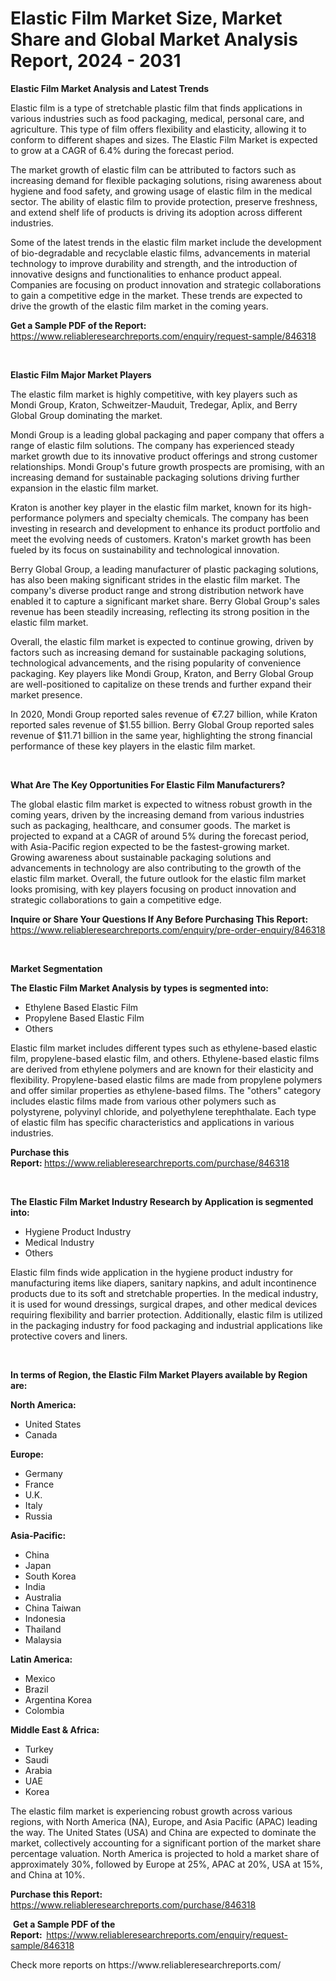 <p><h1>Elastic Film Market Size, Market Share and Global Market Analysis Report, 2024 - 2031</h1></p><p><strong>Elastic Film Market Analysis and Latest Trends</strong></p>
<p><p>Elastic film is a type of stretchable plastic film that finds applications in various industries such as food packaging, medical, personal care, and agriculture. This type of film offers flexibility and elasticity, allowing it to conform to different shapes and sizes. The Elastic Film Market is expected to grow at a CAGR of 6.4% during the forecast period.</p><p>The market growth of elastic film can be attributed to factors such as increasing demand for flexible packaging solutions, rising awareness about hygiene and food safety, and growing usage of elastic film in the medical sector. The ability of elastic film to provide protection, preserve freshness, and extend shelf life of products is driving its adoption across different industries.</p><p>Some of the latest trends in the elastic film market include the development of bio-degradable and recyclable elastic films, advancements in material technology to improve durability and strength, and the introduction of innovative designs and functionalities to enhance product appeal. Companies are focusing on product innovation and strategic collaborations to gain a competitive edge in the market. These trends are expected to drive the growth of the elastic film market in the coming years.</p></p>
<p><strong>Get a Sample PDF of the Report:&nbsp;</strong> <a href="https://www.reliableresearchreports.com/enquiry/request-sample/846318">https://www.reliableresearchreports.com/enquiry/request-sample/846318</a></p>
<p>&nbsp;</p>
<p><strong>Elastic Film Major Market Players</strong></p>
<p><p>The elastic film market is highly competitive, with key players such as Mondi Group, Kraton, Schweitzer-Mauduit, Tredegar, Aplix, and Berry Global Group dominating the market. </p><p>Mondi Group is a leading global packaging and paper company that offers a range of elastic film solutions. The company has experienced steady market growth due to its innovative product offerings and strong customer relationships. Mondi Group's future growth prospects are promising, with an increasing demand for sustainable packaging solutions driving further expansion in the elastic film market.</p><p>Kraton is another key player in the elastic film market, known for its high-performance polymers and specialty chemicals. The company has been investing in research and development to enhance its product portfolio and meet the evolving needs of customers. Kraton's market growth has been fueled by its focus on sustainability and technological innovation.</p><p>Berry Global Group, a leading manufacturer of plastic packaging solutions, has also been making significant strides in the elastic film market. The company's diverse product range and strong distribution network have enabled it to capture a significant market share. Berry Global Group's sales revenue has been steadily increasing, reflecting its strong position in the elastic film market.</p><p>Overall, the elastic film market is expected to continue growing, driven by factors such as increasing demand for sustainable packaging solutions, technological advancements, and the rising popularity of convenience packaging. Key players like Mondi Group, Kraton, and Berry Global Group are well-positioned to capitalize on these trends and further expand their market presence. </p><p>In 2020, Mondi Group reported sales revenue of €7.27 billion, while Kraton reported sales revenue of $1.55 billion. Berry Global Group reported sales revenue of $11.71 billion in the same year, highlighting the strong financial performance of these key players in the elastic film market.</p></p>
<p>&nbsp;</p>
<p><strong>What Are The Key Opportunities For Elastic Film Manufacturers?</strong></p>
<p><p>The global elastic film market is expected to witness robust growth in the coming years, driven by the increasing demand from various industries such as packaging, healthcare, and consumer goods. The market is projected to expand at a CAGR of around 5% during the forecast period, with Asia-Pacific region expected to be the fastest-growing market. Growing awareness about sustainable packaging solutions and advancements in technology are also contributing to the growth of the elastic film market. Overall, the future outlook for the elastic film market looks promising, with key players focusing on product innovation and strategic collaborations to gain a competitive edge.</p></p>
<p><strong>Inquire or Share Your Questions If Any Before Purchasing This Report:</strong> <a href="https://www.reliableresearchreports.com/enquiry/pre-order-enquiry/846318">https://www.reliableresearchreports.com/enquiry/pre-order-enquiry/846318</a></p>
<p>&nbsp;</p>
<p><strong>Market Segmentation</strong></p>
<p><strong>The Elastic Film Market Analysis by types is segmented into:</strong></p>
<p><ul><li>Ethylene Based Elastic Film</li><li>Propylene Based Elastic Film</li><li>Others</li></ul></p>
<p><p>Elastic film market includes different types such as ethylene-based elastic film, propylene-based elastic film, and others. Ethylene-based elastic films are derived from ethylene polymers and are known for their elasticity and flexibility. Propylene-based elastic films are made from propylene polymers and offer similar properties as ethylene-based films. The "others" category includes elastic films made from various other polymers such as polystyrene, polyvinyl chloride, and polyethylene terephthalate. Each type of elastic film has specific characteristics and applications in various industries.</p></p>
<p><strong>Purchase this Report:&nbsp;</strong><a href="https://www.reliableresearchreports.com/purchase/846318">https://www.reliableresearchreports.com/purchase/846318</a></p>
<p>&nbsp;</p>
<p><strong>The Elastic Film Market Industry Research by Application is segmented into:</strong></p>
<p><ul><li>Hygiene Product Industry</li><li>Medical Industry</li><li>Others</li></ul></p>
<p><p>Elastic film finds wide application in the hygiene product industry for manufacturing items like diapers, sanitary napkins, and adult incontinence products due to its soft and stretchable properties. In the medical industry, it is used for wound dressings, surgical drapes, and other medical devices requiring flexibility and barrier protection. Additionally, elastic film is utilized in the packaging industry for food packaging and industrial applications like protective covers and liners.</p></p>
<p>&nbsp;</p>
<p><strong>In terms of Region, the Elastic Film Market Players available by Region are:</strong></p>
<p>
    <p> <strong> North America: </strong>
        <ul>
            <li>United States</li>
            <li>Canada</li>
        </ul>
        </p> 
    <p> <strong> Europe: </strong>
        <ul>
            <li>Germany</li>
            <li>France</li>
            <li>U.K.</li>
            <li>Italy</li>
            <li>Russia</li>
        </ul>
        </p> 
    <p> <strong> Asia-Pacific: </strong>
        <ul>
            <li>China</li>
            <li>Japan</li>
            <li>South Korea</li>
            <li>India</li>
            <li>Australia</li>
            <li>China Taiwan</li>
            <li>Indonesia</li>
            <li>Thailand</li>
            <li>Malaysia</li>
        </ul>
        </p> 
    <p> <strong> Latin America: </strong>
        <ul>
            <li>Mexico</li>
            <li>Brazil</li>
            <li>Argentina Korea</li>
            <li>Colombia</li>
        </ul>
        </p> 
    <p> <strong> Middle East & Africa: </strong>
        <ul>
            <li>Turkey</li>
            <li>Saudi</li>
            <li>Arabia</li>
            <li>UAE</li>
            <li>Korea</li>
        </ul>
    </p>
    </p>
<p><p>The elastic film market is experiencing robust growth across various regions, with North America (NA), Europe, and Asia Pacific (APAC) leading the way. The United States (USA) and China are expected to dominate the market, collectively accounting for a significant portion of the market share percentage valuation. North America is projected to hold a market share of approximately 30%, followed by Europe at 25%, APAC at 20%, USA at 15%, and China at 10%.</p></p>
<p><strong>Purchase this Report: </strong><a href="https://www.reliableresearchreports.com/purchase/846318">https://www.reliableresearchreports.com/purchase/846318</a></p>
<p>&nbsp;<strong>Get a Sample PDF of the Report:&nbsp;&nbsp;</strong><a href="https://www.reliableresearchreports.com/enquiry/request-sample/846318">https://www.reliableresearchreports.com/enquiry/request-sample/846318</a></p>
<p><strong></strong></p>
<p>Check more reports on https://www.reliableresearchreports.com/</p>